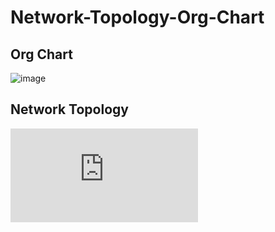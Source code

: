 # Network-Topology-Org-Chart

## Org Chart
![image](https://user-images.githubusercontent.com/123278460/230098690-4e6b348e-c54a-41ef-9473-26216ab93aeb.png)


## Network Topology
![image](https://github.com/Mac-s-PC/Network-Topolology-Org-Chart/blob/main/Network%20Topology%20%26%20Table.pdf)
